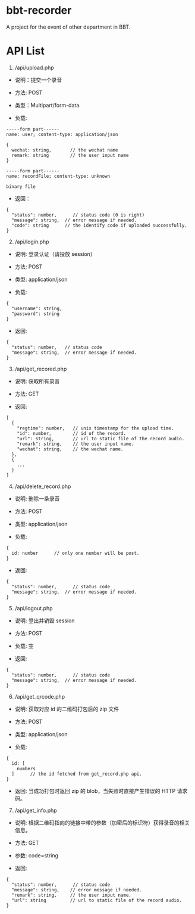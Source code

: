 # bbt-recorder

A project for the event of other department in BBT.

# API List

1. /api/upload.php

* 说明：提交一个录音

* 方法: POST

* 类型：Multipart/form-data

* 负载:

```
-----form part------
name: user; content-type: application/json

{
  wechat: string,       // the wechat name
  remark: string        // the user input name
}

-----form part------
name: recordFile; content-type: unknown

binary file
```

* 返回：

```
{
  "status": number,      // status code (0 is right)
  "message": string,  // error message if needed.
  "code": string      // the identify code if uploaded successfully.
}
```

2. /api/login.php

* 说明: 登录认证（请投放 session）

* 方法: POST

* 类型: application/json

* 负载: 

```
{
  "username": string,
  "password": string
}
```

* 返回:

```
{
  "status": number,   // status code
  "message": string,  // error message if needed.
}
```

3. /api/get_recored.php

* 说明: 获取所有录音

* 方法: GET

* 返回: 

```
[
  {
    "regtime": number,   // unix timestamp for the upload time.
    "id": number,        // id of the record.
    "url": string,       // url to static file of the record audio.
    "remark": string,    // the user input name.
    "wechat": string,    // the wechat name.
  },
  {
    ...
  }
]
```

4. /api/delete_record.php

* 说明: 删除一条录音

* 方法: POST

* 类型: application/json

* 负载: 

```
{
  id: number      // only one number will be post.
}
```

* 返回:

```
{
  "status": number,      // status code
  "message": string,  // error message if needed.
}
```

5. /api/logout.php

* 说明: 登出并销毁 session

* 方法: POST

* 负载: 空

* 返回:

```
{
  "status": number,      // status code
  "message": string,  // error message if needed.
}
```

6. /api/get_qrcode.php

* 说明: 获取对应 id 的二维码打包后的 zip 文件

* 方法: POST

* 类型: application/json

* 负载: 

```
{
  id: [
    numbers
  ]      // the id fetched from get_record.php api.
}
```

* 返回: 当成功打包时返回 zip 的 blob，当失败时直接产生错误的 HTTP 请求码。

7. /api/get_info.php

* 说明: 根据二维码指向的链接中带的参数（加密后的标识符）获得录音的相关信息。

* 方法: GET

* 参数: code=string

* 返回:

```
{
  "status": number,      // status code
  "message": string,    // error message if needed.
  "remark": string,     // the user input name.
  "url": string         // url to static file of the record audio.
}
```